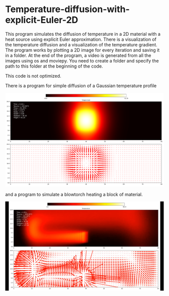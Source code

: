 # Temperature-diffusion-with-explicit-Euler-2D


This program simulates the diffusion of temperature in a 2D material with a heat source using explicit Euler approximation.
There is a visualization of the temperature diffusion and a visualization of the temperature gradient.
The program works by plotting a 2D image for every iteration and saving it in a folder. At the end of the program, a video is generated from all the images using os and moviepy.
You need to create a folder and specify the path to this folder at the beginning of the code.

This code is not optimized.

There is a program for simple diffusion of a Gaussian temperature profile

![](images/Diffusion.png)

and a program to simulate a blowtorch heating a block of material.

![](images/Blowtorch.png)
